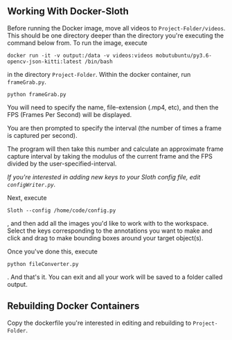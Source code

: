 ## Working With Docker-Sloth

Before running the Docker image, move all videos to `Project-Folder/videos`. This should be one directory deeper than the directory you're executing the command below from. To run the image, execute

    docker run -it -v output:/data -v videos:videos mobutubuntu/py3.6-opencv-json-kitti:latest /bin/bash

in the directory `Project-Folder`. Within the docker container, run `frameGrab.py`.

    python frameGrab.py

You will need to specify the name, file-extension (.mp4, etc), and then the FPS (Frames Per Second) will be displayed. 

You are then prompted to specify the interval (the number of times a frame is captured per second). 

The program will then take this number and calculate an approximate frame capture interval by taking the modulus of the current frame and the FPS divided by the user-specified-interval.

*If you're interested in adding new keys to your Sloth config file, edit `configWriter.py`.*

Next, execute

	Sloth --config /home/code/config.py

, and then add all the images you'd like to work with to the workspace. Select the keys corresponding to the annotations you want to make and click and drag to make bounding boxes around your target object(s).

Once you've done this, execute

    python fileConverter.py

. And that's it. You can exit and all your work will be saved to a folder called output.

## Rebuilding Docker Containers

Copy the dockerfile you're interested in editing and rebuilding to `Project-Folder`.
